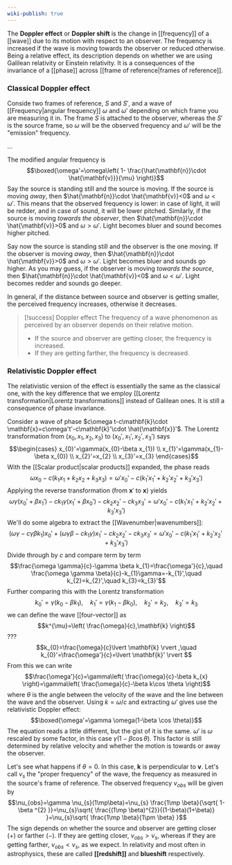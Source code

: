 ```yaml
---
wiki-publish: true
---
```

The **Doppler effect** or **Doppler shift** is the change in [[frequency]] of a [[wave]] due to its motion with respect to an observer. The frequency is increased if the wave is moving towards the observer or reduced otherwise. Being a relative effect, its description depends on whether we are using Galilean relativity or Einstein relativity. It is a consequences of the invariance of a [[phase]] across [[frame of reference|frames of reference]].
### Classical Doppler effect
Conside two frames of reference, $S$ and $S'$, and a wave of [[Frequency|angular frequency]] $\omega$ and $\omega'$ depending on which frame you are measuring it in. The frame $S$ is attached to the observer, whereas the $S'$ is the source frame, so $\omega$ will be the observed frequency and $\omega'$ will be the "emission" frequency.

...

The modified angular frequency is
$$\boxed{\omega'=\omega\left( 1- \frac{\hat{\mathbf{n}}\cdot \hat{\mathbf{v}}}{\mu} \right)}$$
Say the source is standing still and the source is moving. If the source is moving *away*, then $\hat{\mathbf{n}}\cdot \hat{\mathbf{v}}<0$ and $\omega<\omega'$. This means that the observed frequency is lower: in case of light, it will be redder, and in case of sound, it will be lower pitched. Similarly, if the source is moving *towards the observer*, then $\hat{\mathbf{n}}\cdot \hat{\mathbf{v}}>0$ and $\omega>\omega'$. Light becomes bluer and sound becomes higher pitched.

Say now the source is standing still and the observer is the one moving. If the observer is moving *away*, then $\hat{\mathbf{n}}\cdot \hat{\mathbf{v}}>0$ and $\omega>\omega'$. Light becomes bluer and sounds go higher. As you may guess, if the observer is moving *towards the source*, then $\hat{\mathbf{n}}\cdot \hat{\mathbf{v}}<0$ and $\omega<\omega'$. Light becomes redder and sounds go deeper.

In general, if the distance between source and observer is getting smaller, the perceived frequency increases, otherwise it decreases.

> [!success] Doppler effect
> The frequency of a wave phenomenon as perceived by an observer depends on their relative motion.
> - If the source and observer are getting closer, the frequency is increased.
> - If they are getting farther, the frequency is decreased.

### Relativistic Doppler effect
The relativistic version of the effect is essentially the same as the classical one, with the key difference that we employ [[Lorentz transformation|Lorentz transformations]] instead of Galilean ones. It is still a consequence of phase invariance.

Consider a wave of phase $c\omega t-c\mathbf{k}\cdot \mathbf{x}=c\omega't'-c\mathbf{k}'\cdot \hat{\mathbf{x}}'$. The Lorentz transformation from $(x_{0},x_{1},x_{2},x_{3})$ to $(x_{0}',x_{1}',x_{2}',x_{3}')$ says
$$\begin{cases}
x_{0}'=\gamma(x_{0}-\beta x_{1}) \\
x_{1}'=\gamma(x_{1}-\beta x_{0}) \\
x_{2}'=x_{2} \\
x_{3}'=x_{3}
\end{cases}$$
With the [[Scalar product|scalar products]] expanded, the phase reads
$$\omega x_{0}-c(k_{1}x_{1}+k_{2}x_{2}+k_{3}x_{3})=\omega'x_{0}'-c(k_{1}'x_{1}'+k_{2}'x_{2}'+k_{3}'x_{3}')$$
Applying the reverse transformation (from $\mathbf{x}'$ to $\mathbf{x}$) yields
$$\omega \gamma(x_{0}'+\beta x_{1}')-ck_{1}\gamma(x_{1}'+\beta x_{0}')-ck_{2}x_{2}'-ck_{3}x_{3}'=\omega'x_{0}'-c(k_{1}'x_{1}'+k_{2}'x_{2}'+k_{3}'x_{3}')$$
We'll do some algebra to extract the [[Wavenumber|wavenumbers]]:
$$(\omega \gamma-c\gamma \beta k_{1})x_{0}'+(\omega \gamma \beta-ck_{1}\gamma)x_{1}'-ck_{2}x_{2}'-ck_{3}x_{3}'=\omega'x_{0}'-c(k_{1}'x_{1}'+k_{2}'x_{2}'+k_{3}'x_{3}')$$
Divide through by $c$ and compare term by term
$$\frac{\omega \gamma}{c}-\gamma \beta k_{1}=\frac{\omega'}{c},\quad \frac{\omega \gamma \beta}{c}-k_{1}\gamma=-k_{1}',\quad k_{2}=k_{2}',\quad k_{3}=k_{3}'$$
Further comparing this with the Lorentz transformation
$$k_{0}'=\gamma(k_{0}-\beta k_{1}),\quad k_{1}'=\gamma(k_{1}-\beta k_{0}),\quad k_{2}'=k_{2},\quad k_{3}'=k_{3}$$
we can define the wave [[four-vector]] as
$$k^{\mu}=\left( \frac{\omega}{c},\mathbf{k} \right)$$
???
$$k_{0}=\frac{\omega}{c}\lvert \mathbf{k} \rvert ,\quad k_{0}'=\frac{\omega'}{c}=\lvert \mathbf{k}' \rvert $$
From this we can write
$$\frac{\omega'}{c}=\gamma\left( \frac{\omega}{c}-\beta k_{x} \right)=\gamma\left( \frac{\omega}{c}-\beta k\cos \theta \right)$$
where $\theta$ is the angle between the velocity of the wave and the line between the wave and the observer. Using $k=\omega/c$ and extracting $\omega'$ gives use the relativistic Doppler effect:
$$\boxed{\omega'=\gamma \omega(1-\beta \cos \theta)}$$
The equation reads a little different, but the gist of it is the same. $\omega'$ is $\omega$ rescaled by some factor, in this case $\gamma(1-\beta \cos \theta)$. This factor is still determined by relative velocity and whether the motion is towards or away the observer.

Let's see what happens if $\theta=0$. In this case, $\mathbf{k}$ is perpendicular to $\mathbf{v}$. Let's call $\nu_{s}$ the "proper frequency" of the wave, the frequency as measured in the source's frame of reference. The observed frequency $\nu_{obs}$ will be given by
$$\nu_{obs}=\gamma \nu_{s}(1\mp\beta)=\nu_{s} \frac{1\mp \beta}{\sqrt{ 1-\beta ^{2} }}=\nu_{s}\sqrt{ \frac{(1\mp \beta)^{2}}{(1-\beta)(1+\beta)} }=\nu_{s}\sqrt{ \frac{1\mp \beta}{1\pm \beta} }$$
The sign depends on whether the source and observer are getting closer ($+$) or farther ($-$). If they are getting closer, $\nu_{obs}>\nu_{s}$, whereas if they are getting farther, $\nu_{obs}<\nu_{s}$, as we expect. In relativity and most often in astrophysics, these are called **[[redshift]]** and **blueshift** respectively.